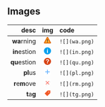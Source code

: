 ## Images

| desc           | img           | code           |
| -------------: | :-----------: | :------------- |
| **wa**rning    |  ![](wa.png)  |  `![](wa.png)` |
| **in**estion   |  ![](in.png)  |  `![](in.png)` |
| **qu**estion   |  ![](qu.png)  |  `![](qu.png)` |
| **pl**us       |  ![](pl.png)  |  `![](pl.png)` |
| **r**e**m**ove |  ![](rm.png)  |  `![](rm.png)` |
| **t**a**g**    |  ![](tg.png)  |  `![](tg.png)` |
